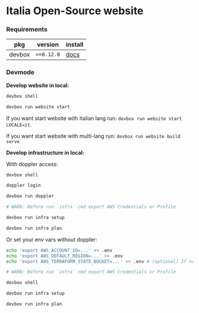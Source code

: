 # Italia Open-Source website

### Requirements

|pkg|version|install|
|---|---|---|
|devbox|`>=0.12.0`|[docs](https://www.jetify.com/devbox/docs/installing_devbox/#install-devbox)|

### Devmode

**Develop website in local:**

```bash
devbox shell

devbox run website start
```

If you want start website with italian lang run: `devbox run website start LOCALE=it`.

If you want start website with multi-lang run: `devbox run website build serve`

**Develop infrastructure in local:**

With doppler access:

```bash
devbox shell

doppler login

devbox run doppler

# WARN: Before run `infra` cmd export AWS Credentials or Profile

devbox run infra setup

devbox run infra plan
```

Or set your env vars without doppler:

```bash
echo 'export AWS_ACCOUNT_ID=...' >> .env
echo 'export AWS_DEFAULT_REGION=...' >> .env
echo 'export AWS_TERRAFORM_STATE_BUCKET=...' >> .env # (optional) If not set, use local backend by default

# WARN: Before run `infra` cmd export AWS Credentials or Profile

devbox shell

devbox run infra setup

devbox run infra plan
```
